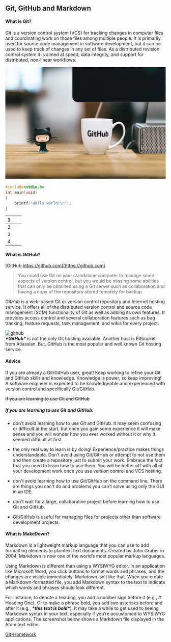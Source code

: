 ## Git, GitHub and Markdown

#### What is Git?

*Git* is a version control system (VCS) for tracking changes in computer files and coordinating work on those files among multiple people. It is primarily used for source code management in software development, but it can be used to keep track of changes in any set of files. As a distributed revision control system it is aimed at speed, data integrity, and support for distributed, non-linear workflows.

![git](img/1.jpg)



```c++
#include<stdio.h>
int main(void)
{
    printf("Hello world!\n");
}
```

| 1    |      |      |
| ---- | ---- | ---- |
| 2    |      |      |
| 3    |      |      |
| 4    |      |      |



#### What is GitHub?

[GitHub:https://github.com](https://github.com)

> You could use Git on your standalone computer to manage some aspects of version control, but you would be missing some abilities that can only be obtained using a Git server such as collaboration and having a copy of the repository stored remotely for backup.

_GitHub_ is a web-based Git or version control repository and Internet hosting service. It offers all of the distributed version control and source code management (SCM) functionality of Git as well as adding its own features. It provides access control and several collaboration features such as bug tracking, feature requests, task management, and wikis for every project.

 ![github](https://gimg2.baidu.com/image_search/src=http%3A%2F%2Fimg1.cache.netease.com%2Ftech%2F2015%2F6%2F16%2F2015061609482114e9a_550.png&refer=http%3A%2F%2Fimg1.cache.netease.com&app=2002&size=f9999,10000&q=a80&n=0&g=0n&fmt=jpeg?sec=1621950969&t=3a6beaeeb8e325cbf8c0a872b499123d)
 <br>
 ***\*GitHub\**** is not the only Git hosting available. Another host is Bitbucket from Atlassian. But, GitHub is the most popular and well known Git hosting service.

#### Advice

If you are already a Git/GitHub user, great! Keep working to refine your Git and GitHub skills and knowledge. Knowledge is power, so keep improving! A software engineer is expected to be knowledgeable and experienced with version control and specifically Git/GitHub.

~~If you are learning to use Git and GitHub~~

##### If you are learning to use Git and GitHub:

- don't avoid learning how to use Git and GitHub. It may seem confusing or difficult at the start, but once you gain some experience it will make sense and you will wonder how you ever worked without it or why it seemed difficult at first.

- the only real way to learn is by doing! Experience/practice makes things understandable. Don't avoid using Git/GitHub or attempt to not use them and then create a repository just to submit your work. Embrace the fact that you need to learn how to use them. You will be better off with all of your development work once you use version control and VCS hosting.

- don't avoid learning how to use Git/GitHub on the command line. There are things you can't do and problems you can't solve using only the GUI in an IDE.

- don't wait for a large, collaborative project before learning how to use Git and GitHub.
- Git/GitHub is useful for managing files for projects other than software development projects.



#### What is MakeDown?

Markdown is a lightweight markup language that you can use to add formatting elements to plaintext text documents. Created by John Gruber in 2004, Markdown is now one of the world’s most popular markup languages.

 Using Markdown is different than using a WYSIWYG editor. In an application like Microsoft Word, you click buttons to format words and phrases, and the changes are visible immediately. Markdown isn’t like that. When you create a Markdown-formatted file, you add Markdown syntax to the text to indicate which words and phrases should look different.

 For instance, to denote a heading, you add a number sign before it (e.g., # Heading One). Or to make a phrase bold, you add two asterisks before and after it (e.g., ***\*this text is bold\****). It may take a while to get used to seeing Markdown syntax in your text, especially if you’re accustomed to WYSIWYG applications. The screenshot below shows a Markdown file displayed in the Atom text editor.

[Git-Homework](file.md)